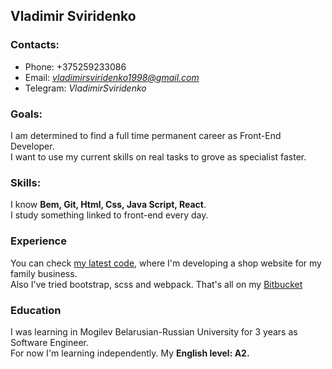 ## Vladimir Sviridenko
### Contacts:
* Phone: +375259233086
* Email: *vladimirsviridenko1998@gmail.com*
* Telegram: *VladimirSviridenko*

### Goals:
I am determined to find a full time permanent career as Front-End Developer.  
I want to use my current skills on real tasks to grove as specialist faster.

### Skills:
I know **Bem, Git, Html, Css, Java Script, React**.  
I study something linked to front-end every day.

### Experience
You can check [my latest code](https://bitbucket.org/Vladimir_Sviridenko/sviridenko-furniture-website), where I'm
developing a shop website for my family business.  
Also I've tried bootstrap, scss and webpack. That's all on my [Bitbucket](https://bitbucket.org/Vladimir_Sviridenko/)

### Education
I was learning in Mogilev Belarusian-Russian University for 3 years as Software Engineer.  
For now I'm learning independently. My **English level: A2.** 
